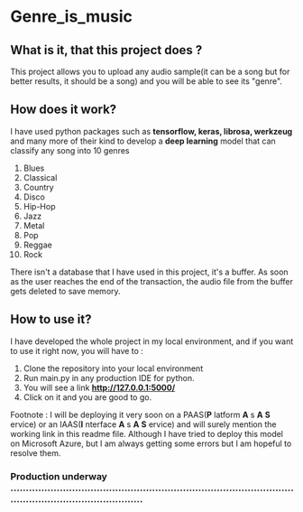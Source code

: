 # Genre_is_music
## What is it, that this project does ?
This project allows you to upload any audio sample(it can be a song but for better results, it should be a song) and you will be able to see its "genre".
## How does it work?
I have used python packages such as __tensorflow, keras, librosa, werkzeug__ and many more of their kind to develop a __deep learning__ model that can classify any song into 10 genres
1. Blues
2. Classical
3. Country
4. Disco
5. Hip-Hop
6. Jazz
7. Metal
8. Pop
9. Reggae
10. Rock

There isn't a database that I have used in this project, it's a buffer. As soon as the user reaches the end of the transaction, the audio file from the buffer gets deleted to save memory.
## How to use it?
I have developed the whole project in my local environment, and if you want to use it right now, you will have to : 
1. Clone the repository into your local environment
2. Run main.py in any production IDE for python.
3. You will see a link __http://127.0.0.1:5000/__
4. Click on it and you are good to go.

Footnote : I will be deploying it very soon on a PAAS(__P__ latform __A__ s __A__ __S__ ervice) or an IAAS(__I__ nterface __A__ s __A__ __S__ ervice) and will surely mention the working link in this readme file. Although I have tried to deploy this model on Microsoft Azure, but I am always getting some errors but I am hopeful to resolve them.
### Production underway .......................................................................................................................................
